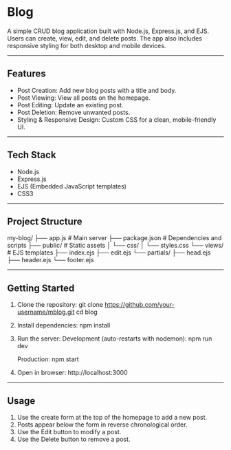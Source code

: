 Blog
=================

A simple CRUD blog application built with Node.js, Express.js, and EJS.
Users can create, view, edit, and delete posts. The app also includes responsive styling for both desktop and mobile devices.

-----------------
Features
-----------------
- Post Creation: Add new blog posts with a title and body.
- Post Viewing: View all posts on the homepage.
- Post Editing: Update an existing post.
- Post Deletion: Remove unwanted posts.
- Styling & Responsive Design: Custom CSS for a clean, mobile-friendly UI.

-----------------
Tech Stack
-----------------
- Node.js
- Express.js
- EJS (Embedded JavaScript templates)
- CSS3

-----------------
Project Structure
-----------------
my-blog/
├── app.js              # Main server
├── package.json        # Dependencies and scripts
├── public/             # Static assets
│   └── css/
│       └── styles.css
└── views/              # EJS templates
    ├── index.ejs
    ├── edit.ejs
    └── partials/
        ├── head.ejs
        ├── header.ejs
        └── footer.ejs

-----------------
Getting Started
-----------------
1. Clone the repository:
   git clone https://github.com/your-username/mblog.git
   cd blog

2. Install dependencies:
   npm install

3. Run the server:
   Development (auto-restarts with nodemon):
   npm run dev

   Production:
   npm start

4. Open in browser:
   http://localhost:3000

-----------------
Usage
-----------------
1. Use the create form at the top of the homepage to add a new post.
2. Posts appear below the form in reverse chronological order.
3. Use the Edit button to modify a post.
4. Use the Delete button to remove a post.

